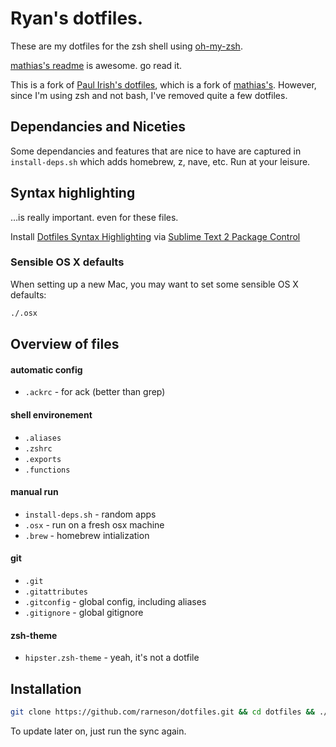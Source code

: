 # Ryan's dotfiles.

These are my dotfiles for the zsh shell using [oh-my-zsh](https://github.com/robbyrussell/oh-my-zsh).

[mathias's readme](https://github.com/mathiasbynens/dotfiles/) is awesome. go read it.

This is a fork of [Paul Irish's dotfiles](https://github.com/paulirish/dotfiles), which is a fork of [mathias's](https://github.com/mathiasbynens/dotfiles/). However, since I'm using zsh and not bash, I've removed quite a few dotfiles.

## Dependancies and Niceties

Some dependancies and features that are nice to have are captured in `install-deps.sh` which adds homebrew, z, nave, etc. Run at your leisure.

## Syntax highlighting

…is really important. even for these files.

Install [Dotfiles Syntax Highlighting](https://github.com/mattbanks/dotfiles-syntax-highlighting-st2) via [Sublime Text 2 Package Control](http://wbond.net/sublime_packages/package_control)


### Sensible OS X defaults

When setting up a new Mac, you may want to set some sensible OS X defaults:

```bash
./.osx
```


## Overview of files

####  automatic config
* `.ackrc` - for ack (better than grep)

#### shell environement
* `.aliases`
* `.zshrc`
* `.exports`
* `.functions`

#### manual run
* `install-deps.sh` - random apps
* `.osx` - run on a fresh osx machine
* `.brew` - homebrew intialization

#### git
* `.git`
* `.gitattributes`
* `.gitconfig` - global config, including aliases
* `.gitignore` - global gitignore

#### zsh-theme
* `hipster.zsh-theme` - yeah, it's not a dotfile

## Installation

```bash
git clone https://github.com/rarneson/dotfiles.git && cd dotfiles && ./sync.sh
```

To update later on, just run the sync again.
